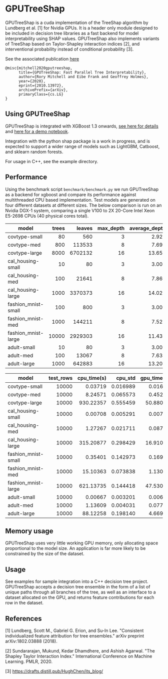 # GPUTreeShap

GPUTreeShap is a cuda implementation of the TreeShap algorithm by Lundberg et al. [1] for Nvidia GPUs. It is a header only module designed to be included in decision tree libraries as a fast backend for model interpretability using SHAP values. GPUTreeShap also implements variants of TreeShap based on Taylor-Shapley interaction indices [2], and interventional probability instead of conditional probability [3].

See the associated publication [here](https://arxiv.org/abs/2010.13972)
```
@misc{mitchell2020gputreeshap,
      title={GPUTreeShap: Fast Parallel Tree Interpretability}, 
      author={Rory Mitchell and Eibe Frank and Geoffrey Holmes},
      year={2020},
      eprint={2010.13972},
      archivePrefix={arXiv},
      primaryClass={cs.LG}
}
```

## Using GPUTreeShap
GPUTreeShap is integrated with XGBoost 1.3 onwards, [see here for details](https://xgboost.readthedocs.io/en/latest/gpu/index.html#gpu-accelerated-shap-values) and [here for a demo notebook](https://github.com/dmlc/xgboost/blob/master/demo/gpu_acceleration/shap.ipynb).

Integration with the python shap package is a work in progress, and is expected to support a wider range of models such as LightGBM, Catboost, and sklearn random forests.

For usage in C++, see the example directory.

## Performance
Using the benchmark script `benchmark/benchmark.py` we run GPUTreeShap as a backend for xgboost and compare its performance against multithreaded CPU based implementation. Test models are generated on four different datasets at different sizes. The below comparison is run on an Nvidia DGX-1 system, comparing a single V100 to 2X 20-Core Intel Xeon
E5-2698 CPUs (40 physical cores total).

|       model       |trees|leaves |max_depth|average_depth|
|-------------------|----:|------:|--------:|------------:|
|covtype-small      |   80|    560|        3|        2.929|
|covtype-med        |  800| 113533|        8|        7.696|
|covtype-large      | 8000|6702132|       16|       13.654|
|cal_housing-small  |   10|     80|        3|        3.000|
|cal_housing-med    |  100|  21641|        8|        7.861|
|cal_housing-large  | 1000|3370373|       16|       14.024|
|fashion_mnist-small|  100|    800|        3|        3.000|
|fashion_mnist-med  | 1000| 144211|        8|        7.525|
|fashion_mnist-large|10000|2929303|       16|       11.437|
|adult-small        |   10|     80|        3|        3.000|
|adult-med          |  100|  13067|        8|        7.637|
|adult-large        | 1000| 642883|       16|       13.202|

|       model       |test_rows|cpu_time(s)|cpu_std |gpu_time(s)|gpu_std |speedup|
|-------------------|--------:|----------:|-------:|----------:|-------:|------:|
|covtype-small      |    10000|    0.03719|0.016989|    0.01637|0.006701| 2.2713|
|covtype-med        |    10000|    8.24571|0.065573|    0.45239|0.026825|18.2271|
|covtype-large      |    10000|  930.22357|0.555459|   50.88014|0.205488|18.2826|
|cal_housing-small  |    10000|    0.00708|0.005291|    0.00737|0.005849| 0.9597|
|cal_housing-med    |    10000|    1.27267|0.021711|    0.08722|0.019198|14.5912|
|cal_housing-large  |    10000|  315.20877|0.298429|   16.91054|0.343210|18.6398|
|fashion_mnist-small|    10000|    0.35401|0.142973|    0.16965|0.039150| 2.0866|
|fashion_mnist-med  |    10000|   15.10363|0.073838|    1.13051|0.084911|13.3600|
|fashion_mnist-large|    10000|  621.13735|0.144418|   47.53092|0.174141|13.0681|
|adult-small        |    10000|    0.00667|0.003201|    0.00620|0.005009| 1.0765|
|adult-med          |    10000|    1.13609|0.004031|    0.07788|0.010203|14.5882|
|adult-large        |    10000|   88.12258|0.198140|    4.66934|0.004628|18.8726|

## Memory usage
GPUTreeShap uses very little working GPU memory, only allocating space proportional to the model size. An application is far more likely to be constrained by the size of the dataset.

## Usage
See examples for sample integration into a C++ decision tree project. GPUTreeShap accepts a decision tree ensemble in the form of a list of unique paths through all branches of the tree, as well as an interface to a dataset allocated on the GPU, and returns feature contributions for each row in the dataset.

## References
[1] Lundberg, Scott M., Gabriel G. Erion, and Su-In Lee. "Consistent individualized feature attribution for tree ensembles." arXiv preprint arXiv:1802.03888 (2018).

[2] Sundararajan, Mukund, Kedar Dhamdhere, and Ashish Agarwal. "The Shapley Taylor Interaction Index." International Conference on Machine Learning. PMLR, 2020.

[3] https://drafts.distill.pub/HughChen/its_blog/
